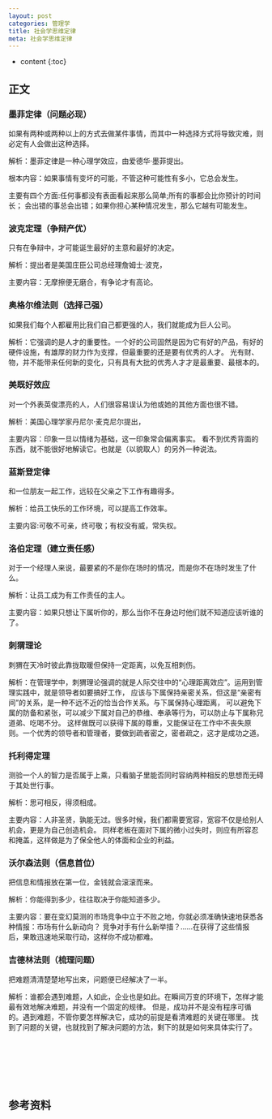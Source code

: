 ```yaml
---
layout: post
categories: 管理学
title: 社会学思维定律
meta: 社会学思维定律
---
```

* content
{:toc}

## 正文

### 墨菲定律（问题必现）

如果有两种或两种以上的方式去做某件事情，而其中一种选择方式将导致灾难，则必定有人会做出这种选择。

解析：墨菲定律是一种心理学效应，由爱德华·墨菲提出。

根本内容：如果事情有变坏的可能，不管这种可能性有多小，它总会发生。

主要有四个方面:任何事都没有表面看起来那么简单;所有的事都会比你预计的时间长；
会出错的事总会出错；如果你担心某种情况发生，那么它越有可能发生。

### 波克定理（争辩产优）

只有在争辩中，才可能诞生最好的主意和最好的决定。

解析：提出者是美国庄臣公司总经理詹姆士·波克，

主要内容：无摩擦便无磨合，有争论才有高论。

### 奥格尔维法则（选择己强）

如果我们每个人都雇用比我们自己都更强的人，我们就能成为巨人公司。

解析：它强调的是人才的重要性。一个好的公司固然是因为它有好的产品，有好的硬件设施，有雄厚的财力作为支撑，但最重要的还是要有优秀的人才。
光有财、物，并不能带来任何新的变化，只有具有大批的优秀人才才是最重要、最根本的。

### 美既好效应

对一个外表英俊漂亮的人，人们很容易误认为他或她的其他方面也很不错。

解析：美国心理学家丹尼尔·麦克尼尔提出，

主要内容：印象一旦以情绪为基础，这一印象常会偏离事实。 看不到优秀背面的东西，就不能很好地解读它。也就是（以貌取人）的另外一种说法。

### 蓝斯登定律

和一位朋友一起工作，远较在父亲之下工作有趣得多。

解析：给员工快乐的工作环境，可以提高工作效率。

主要内容:可敬不可亲，终可敬；有权没有威，常失权。

### 洛伯定理（建立责任感）

对于一个经理人来说，最要紧的不是你在场时的情况，而是你不在场时发生了什么。

解析：让员工成为有工作责任的主人。

主要内容：如果只想让下属听你的，那么当你不在身边时他们就不知道应该听谁的了。

### 刺猬理论

刺猬在天冷时彼此靠拢取暖但保持一定距离，以免互相刺伤。

解析：在管理学中，刺猬理论强调的就是人际交往中的“心理距离效应”。运用到管理实践中，就是领导者如要搞好工作，
应该与下属保持亲密关系，但这是“亲密有间”的关系，是一种不远不近的恰当合作关系。与下属保持心理距离，
可以避免下属的防备和紧张，可以减少下属对自己的恭维、奉承等行为，可以防止与下属称兄道弟、吃喝不分。
这样做既可以获得下属的尊重，又能保证在工作中不丧失原则。一个优秀的领导者和管理者，要做到疏者密之，密者疏之，这才是成功之道。

### 托利得定理

测验一个人的智力是否属于上乘，只看脑子里能否同时容纳两种相反的思想而无碍于其处世行事。

解析：思可相反，得须相成。

主要内容：人非圣贤，孰能无过。很多时候，我们都需要宽容，宽容不仅是给别人机会，更是为自己创造机会。
同样老板在面对下属的微小过失时，则应有所容忍和掩盖，这样做是为了保全他人的体面和企业的利益。

### 沃尔森法则（信息首位）

把信息和情报放在第一位，金钱就会滚滚而来。

解析：你能得到多少，往往取决于你能知道多少。

主要内容：要在变幻莫测的市场竞争中立于不败之地，你就必须准确快速地获悉各种情报：市场有什么新动向？
竞争对手有什么新举措？……在获得了这些情报后，果敢迅速地采取行动，这样你不成功都难。

### 吉德林法则（梳理问题）

把难题清清楚楚地写出来，问题便已经解决了一半。

解析：谁都会遇到难题，人如此，企业也是如此。在瞬间万变的环境下，怎样才能最有效地解决难题，并没有一个固定的规律。
但是，成功并不是没有程序可循的。遇到难题，不管你要怎样解决它，成功的前提是看清难题的关键在哪里。
找到了问题的关键，也就找到了解决问题的方法，剩下的就是如何来具体实行了。

<br/><br/><br/><br/><br/>
## 参考资料


